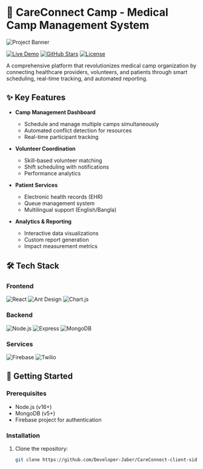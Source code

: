 # 🏥 CareConnect Camp - Medical Camp Management System

![Project Banner](https://i.ibb.co/0VpQTwbm/Screenshot-2025-05-18-235414.png)

[![Live Demo](https://img.shields.io/badge/Live_Demo-2fbc2f?style=for-the-badge&logo=firefox&logoColor=white)](https://careconnect-camp.web.app/)
[![GitHub Stars](https://img.shields.io/github/stars/yourusername/medcamp-management?style=for-the-badge)](https://github.com/Developer-Jaber/medcamp-management/stargazers)
[![License](https://img.shields.io/badge/License-MIT-blue?style=for-the-badge)](LICENSE)

A comprehensive platform that revolutionizes medical camp organization by connecting healthcare providers, volunteers, and patients through smart scheduling, real-time tracking, and automated reporting.

## ✨ Key Features

- **Camp Management Dashboard**
  - Schedule and manage multiple camps simultaneously
  - Automated conflict detection for resources
  - Real-time participant tracking

- **Volunteer Coordination**
  - Skill-based volunteer matching
  - Shift scheduling with notifications
  - Performance analytics

- **Patient Services**
  - Electronic health records (EHR)
  - Queue management system
  - Multilingual support (English/Bangla)

- **Analytics & Reporting**
  - Interactive data visualizations
  - Custom report generation
  - Impact measurement metrics

## 🛠️ Tech Stack

### Frontend
![React](https://img.shields.io/badge/React-20232A?style=for-the-badge&logo=react&logoColor=61DAFB)
![Ant Design](https://img.shields.io/badge/Ant_Design-0170FE?style=for-the-badge&logo=ant-design&logoColor=white)
![Chart.js](https://img.shields.io/badge/Chart.js-FF6384?style=for-the-badge&logo=chartdotjs&logoColor=white)

### Backend
![Node.js](https://img.shields.io/badge/Node.js-339933?style=for-the-badge&logo=nodedotjs&logoColor=white)
![Express](https://img.shields.io/badge/Express-000000?style=for-the-badge&logo=express&logoColor=white)
![MongoDB](https://img.shields.io/badge/MongoDB-47A248?style=for-the-badge&logo=mongodb&logoColor=white)

### Services
![Firebase](https://img.shields.io/badge/Firebase-FFCA28?style=for-the-badge&logo=firebase&logoColor=black)
![Twilio](https://img.shields.io/badge/Twilio-F22F46?style=for-the-badge&logo=twilio&logoColor=white)



## 🚀 Getting Started

### Prerequisites
- Node.js (v16+)
- MongoDB (v5+)
- Firebase project for authentication

### Installation

1. Clone the repository:
   ```bash
   git clone https://github.com/Developer-Jaber/CareConnect-client-side.git
